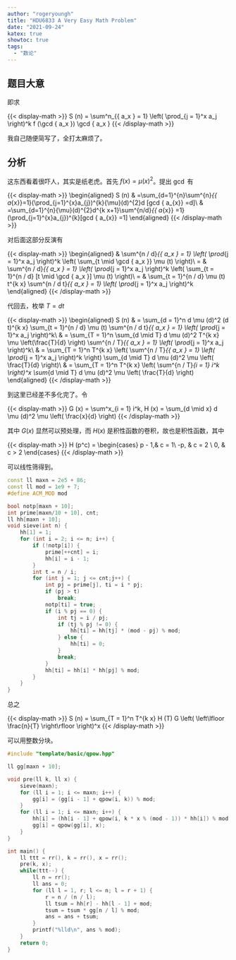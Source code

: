 ```yaml
---
author: "rogeryoungh"
title: "HDU6833 A Very Easy Math Problem"
date: "2021-09-24"
katex: true
showtoc: true
tags: 
  - "数论"
---
```


## 题目大意

即求

{{< display-math >}}
S (n) = \sum^n_{\{ a_x \} = 1} \left( \prod_{j = 1}^x a_j \right)^k f (\gcd \{ a_x \}) \gcd \{ a_x \}
{{< /display-math >}}

我自己随便简写了，全打太麻烦了。

## 分析

这东西看着很吓人，其实是纸老虎。首先 $f(x) = \mu(x)^2$。提出 $\gcd$ 有

{{< display-math >}}
\begin{aligned}
S (n) & =\sum_{d=1}^{n}\sum^{n}_{\{ a_{x}\}=1}(\prod_{j=1}^{x}a_{j})^{k}{\mu}(d)^{2}d [gcd \{ a_{x}\} =d]\\
& =\sum_{d=1}^{n}{\mu}(d)^{2}d^{k x+1}\sum^{n/d}_{\{ a_{x}\} =1}(\prod_{j=1}^{x}a_{j})^{k}[gcd \{ a_{x}\} =1]
\end{aligned}
{{< /display-math >}}

对后面这部分反演有

{{< display-math >}}
\begin{aligned}
& \sum^{n / d}_{\{ a_x \} = 1} \left( \prod_{j = 1}^x a_j \right)^k \left( \sum_{t \mid \gcd \{ a_x \}} \mu (t) \right)\\
= & \sum^{n / d}_{\{ a_x \} = 1} \left( \prod_{j = 1}^x a_j \right)^k \left( \sum_{t = 1}^{n / d} [t \mid \gcd \{ a_x \}] \mu (t) \right)\\
= & \sum_{t = 1}^{n / d} \mu (t) t^{k x} \sum^{n / d t}_{\{ a_x \} = 1} \left( \prod_{j = 1}^x a_j \right)^k
\end{aligned}
{{< /display-math >}}

代回去，枚举 $T = d t$

{{< display-math >}}
\begin{aligned}
S (n) & = \sum_{d = 1}^n d \mu (d)^2 (d t)^{k x} \sum_{t = 1}^{n / d} \mu (t) \sum^{n / d t}_{\{ a_x \} = 1} \left( \prod_{j = 1}^x a_j \right)^k\\
& = \sum_{T = 1}^n \sum_{d \mid T} d \mu (d)^2 T^{k x} \mu \left(\frac{T}{d} \right) \sum^{n / T}_{\{ a_x \} = 1} \left( \prod_{j = 1}^x a_j \right)^k\\
& = \sum_{T = 1}^n T^{k x} \left( \sum^{n / T}_{\{ a_x \} = 1} \left( \prod_{j = 1}^x a_j \right)^k \right) \sum_{d \mid T} d \mu (d)^2 \mu \left( \frac{T}{d} \right)\\
& = \sum_{T = 1}^n T^{k x} \left( \sum^{n / T}_{i = 1} i^k \right)^x \sum_{d \mid T} d \mu (d)^2 \mu \left( \frac{T}{d} \right)
\end{aligned}
{{< /display-math >}}

到这里已经差不多化完了。令

{{< display-math >}}
G (x) = \sum^x_{i = 1} i^k, H (x) = \sum_{d \mid x} d \mu (d)^2 \mu \left( \frac{x}{d} \right)
{{< /display-math >}}

其中 $G (x)$ 显然可以预处理，而 $H (x)$ 是积性函数的卷积，故也是积性函数，其中

{{< display-math >}}
H (p^c) = \begin{cases}
p - 1,& c = 1\\
-p, & c = 2  \\
0, & c > 2
\end{cases}
{{< /display-math >}}

可以线性筛得到。

```cpp
const ll maxn = 2e5 + 86;
const ll mod = 1e9 + 7;
#define ACM_MOD mod

bool notp[maxn + 10];
int prime[maxn/10 + 10], cnt;
ll hh[maxn + 10];
void sieve(int n) {
    hh[1] = 1;
    for (int i = 2; i <= n; i++) {
        if (!notp[i]) {
            prime[++cnt] = i;
            hh[i] = i - 1;
        }
        int t = n / i;
        for (int j = 1; j <= cnt;j++) {
            int pj = prime[j], ti = i * pj;
            if (pj > t)
                break;
            notp[ti] = true;
            if (i % pj == 0) {
                int tj = i / pj;
                if (tj % pj != 0) {
                    hh[ti] = hh[tj] * (mod - pj) % mod;
                } else {
                    hh[ti] = 0;
                }
                break;
            }
            hh[ti] = hh[i] * hh[pj] % mod;
        }
    }
}
```

总之

{{< display-math >}}
S (n) = \sum_{T = 1}^n T^{k x} H (T) G \left( \left\lfloor \frac{n}{T} \right\rfloor \right)^x
{{< /display-math >}}

可以用整数分块。

```cpp
#include "template/basic/qpow.hpp"

ll gg[maxn + 10];

void pre(ll k, ll x) {
    sieve(maxn);
    for (ll i = 1; i <= maxn; i++) {
        gg[i] = (gg[i - 1] + qpow(i, k)) % mod;
    }
    for (ll i = 1; i <= maxn; i++) {
        hh[i] = (hh[i - 1] + qpow(i, k * x % (mod - 1)) * hh[i]) % mod;
        gg[i] = qpow(gg[i], x);
    }
}

int main() {
    ll ttt = rr(), k = rr(), x = rr();
    pre(k, x);
    while(ttt--) {
        ll n = rr();
        ll ans = 0;
        for (ll l = 1, r; l <= n; l = r + 1) {
            r = n / (n / l);
            ll tsum = hh[r] - hh[l - 1] + mod;
            tsum = tsum * gg[n / l] % mod;
            ans = ans + tsum;
        }
        printf("%lld\n", ans % mod);
    }
    return 0;
}
```
